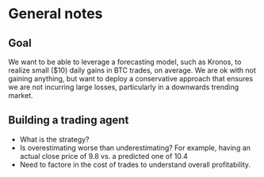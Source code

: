 # General notes

## Goal
We want to be able to leverage a forecasting model, such as Kronos, to realize small ($10) daily gains in BTC trades, on average. We are ok with not gaining anything, but want to deploy a conservative approach that ensures we are not incurring large losses, particularly in a downwards trending market.

## Building a trading agent

* What is the strategy?
* Is overestimating worse than underestimating? For example, having an actual close price of 9.8 vs. a predicted one of 10.4
* Need to factore in the cost of trades to understand overall profitability.